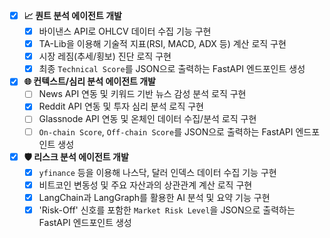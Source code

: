 - [x]  **📈 퀀트 분석 에이전트 개발**
    - [x]  바이낸스 API로 OHLCV 데이터 수집 기능 구현
    - [x]  TA-Lib을 이용해 기술적 지표(RSI, MACD, ADX 등) 계산 로직 구현
    - [x]  시장 레짐(추세/횡보) 진단 로직 구현
    - [x]  최종 `Technical Score`를 JSON으로 출력하는 FastAPI 엔드포인트 생성
- [x]  **🌐 컨텍스트/심리 분석 에이전트 개발**
    - [ ]  News API 연동 및 키워드 기반 뉴스 감성 분석 로직 구현
    - [x]  Reddit API 연동 및 투자 심리 분석 로직 구현
    - [ ]  Glassnode API 연동 및 온체인 데이터 수집/분석 로직 구현
    - [ ]  `On-chain Score`, `Off-chain Score`를 JSON으로 출력하는 FastAPI 엔드포인트 생성
- [x]  **🛡️ 리스크 분석 에이전트 개발**
    - [x]  `yfinance` 등을 이용해 나스닥, 달러 인덱스 데이터 수집 기능 구현
    - [x]  비트코인 변동성 및 주요 자산과의 상관관계 계산 로직 구현
    - [x]  LangChain과 LangGraph를 활용한 AI 분석 및 요약 기능 구현
    - [x]  'Risk-Off' 신호를 포함한 `Market Risk Level`을 JSON으로 출력하는 FastAPI 엔드포인트 생성